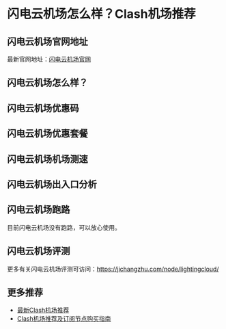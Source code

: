 # 闪电云机场怎么样？Clash机场推荐

## 闪电云机场官网地址
最新官网地址：[闪电云机场官网](https://cf.affxc.com/lightingcloud/)

## 闪电云机场怎么样？


## 闪电云机场优惠码


## 闪电云机场优惠套餐


## 闪电云机场机场测速


## 闪电云机场出入口分析


## 闪电云机场跑路
目前闪电云机场没有跑路，可以放心使用。

## 闪电云机场评测
更多有关闪电云机场评测可访问：https://jichangzhu.com/node/lightingcloud/

## 更多推荐
 - [最新Clash机场推荐](https://github.com/clashfan/jichangtuijian)
 - [Clash机场推荐及订阅节点购买指南](https://clashfan.com/?utm_source=github&utm_medium=clashfan-details)
